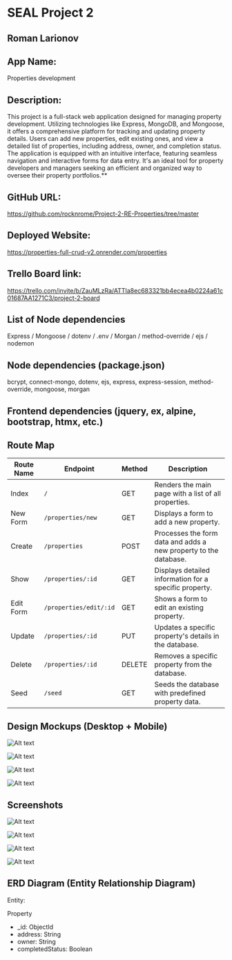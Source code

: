 # SEAL Project 2

## Roman Larionov

## App Name:
Properties development

## Description:
This project is a full-stack web application designed for managing property development. Utilizing technologies like Express, MongoDB, and Mongoose, it offers a comprehensive platform for tracking and updating property details. Users can add new properties, edit existing ones, and view a detailed list of properties, including address, owner, and completion status. The application is equipped with an intuitive interface, featuring seamless navigation and interactive forms for data entry. It's an ideal tool for property developers and managers seeking an efficient and organized way to oversee their property portfolios.**

## GitHub URL:
https://github.com/rocknrome/Project-2-RE-Properties/tree/master

## Deployed Website:
https://properties-full-crud-v2.onrender.com/properties

## Trello Board link:
https://trello.com/invite/b/ZauMLzRa/ATTIa8ec683321bb4ecea4b0224a61c01687AA1271C3/project-2-board


## List of Node dependencies
Express / Mongoose / dotenv / .env / Morgan / method-override / ejs / nodemon


## Node dependencies (package.json)
bcrypt, connect-mongo, dotenv, ejs, express, express-session, method-override, mongoose, morgan



## Frontend dependencies (jquery, ex, alpine, bootstrap, htmx, etc.)



## Route Map
| Route Name   | Endpoint               | Method | Description                                                      |
|--------------|------------------------|--------|------------------------------------------------------------------|
| Index        | `/`                    | GET    | Renders the main page with a list of all properties.             |
| New Form     | `/properties/new`      | GET    | Displays a form to add a new property.                           |
| Create       | `/properties`          | POST   | Processes the form data and adds a new property to the database. |
| Show         | `/properties/:id`      | GET    | Displays detailed information for a specific property.           |
| Edit Form    | `/properties/edit/:id` | GET    | Shows a form to edit an existing property.                       |
| Update       | `/properties/:id`      | PUT    | Updates a specific property's details in the database.           |
| Delete       | `/properties/:id`      | DELETE | Removes a specific property from the database.                   |
| Seed         | `/seed`                | GET    | Seeds the database with predefined property data.                |


## Design Mockups (Desktop + Mobile)
![Alt text](<Wireframes/Index page.png>)

![Alt text](<Wireframes/Show page.png>)

![Alt text](<Wireframes/Edit page.png>)

![Alt text](<Wireframes/New page.png>)


## Screenshots
![Alt text](<Screenshots/Index page.png>)

![Alt text](<Screenshots/Show page.png>)

![Alt text](<Screenshots/Edit page.png>)

![Alt text](<Screenshots/New page.png>)


## ERD Diagram (Entity Relationship Diagram)
Entity:

Property
- _id: ObjectId
- address: String
- owner: String
- completedStatus: Boolean








